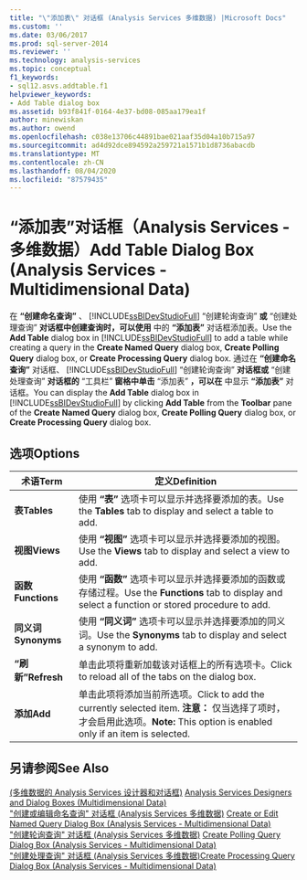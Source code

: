 ```yaml
---
title: "\"添加表\" 对话框 (Analysis Services 多维数据) |Microsoft Docs"
ms.custom: ''
ms.date: 03/06/2017
ms.prod: sql-server-2014
ms.reviewer: ''
ms.technology: analysis-services
ms.topic: conceptual
f1_keywords:
- sql12.asvs.addtable.f1
helpviewer_keywords:
- Add Table dialog box
ms.assetid: b93f841f-0164-4e37-bd08-085aa179ea1f
author: minewiskan
ms.author: owend
ms.openlocfilehash: c038e13706c44891bae021aaf35d04a10b715a97
ms.sourcegitcommit: ad4d92dce894592a259721a1571b1d8736abacdb
ms.translationtype: MT
ms.contentlocale: zh-CN
ms.lasthandoff: 08/04/2020
ms.locfileid: "87579435"
---
```

# <a name="add-table-dialog-box-analysis-services---multidimensional-data"></a><span data-ttu-id="a4b22-102">“添加表”对话框（Analysis Services - 多维数据）</span><span class="sxs-lookup"><span data-stu-id="a4b22-102">Add Table Dialog Box (Analysis Services - Multidimensional Data)</span></span>
  <span data-ttu-id="a4b22-103">在 **“创建命名查询”** 、 [!INCLUDE[ssBIDevStudioFull](../includes/ssbidevstudiofull-md.md)] “创建轮询查询” **或** “创建处理查询” **对话框中创建查询时，可以使用** 中的 **“添加表”** 对话框添加表。</span><span class="sxs-lookup"><span data-stu-id="a4b22-103">Use the **Add Table** dialog box in [!INCLUDE[ssBIDevStudioFull](../includes/ssbidevstudiofull-md.md)] to add a table while creating a query in the **Create Named Query** dialog box, **Create Polling Query** dialog box, or **Create Processing Query** dialog box.</span></span> <span data-ttu-id="a4b22-104">通过在 **“创建命名查询”** 对话框、 [!INCLUDE[ssBIDevStudioFull](../includes/ssbidevstudiofull-md.md)] “创建轮询查询” **对话框或** “创建处理查询” **对话框的** “工具栏” **窗格中单击** “添加表” **，可以在** 中显示 **“添加表”** 对话框。</span><span class="sxs-lookup"><span data-stu-id="a4b22-104">You can display the **Add Table** dialog box in [!INCLUDE[ssBIDevStudioFull](../includes/ssbidevstudiofull-md.md)] by clicking **Add Table** from the **Toolbar** pane of the **Create Named Query** dialog box, **Create Polling Query** dialog box, or **Create Processing Query** dialog box.</span></span>  
  
## <a name="options"></a><span data-ttu-id="a4b22-105">选项</span><span class="sxs-lookup"><span data-stu-id="a4b22-105">Options</span></span>  
  
|<span data-ttu-id="a4b22-106">术语</span><span class="sxs-lookup"><span data-stu-id="a4b22-106">Term</span></span>|<span data-ttu-id="a4b22-107">定义</span><span class="sxs-lookup"><span data-stu-id="a4b22-107">Definition</span></span>|  
|----------|----------------|  
|<span data-ttu-id="a4b22-108">**表**</span><span class="sxs-lookup"><span data-stu-id="a4b22-108">**Tables**</span></span>|<span data-ttu-id="a4b22-109">使用 **“表”** 选项卡可以显示并选择要添加的表。</span><span class="sxs-lookup"><span data-stu-id="a4b22-109">Use the **Tables** tab to display and select a table to add.</span></span>|  
|<span data-ttu-id="a4b22-110">**视图**</span><span class="sxs-lookup"><span data-stu-id="a4b22-110">**Views**</span></span>|<span data-ttu-id="a4b22-111">使用 **“视图”** 选项卡可以显示并选择要添加的视图。</span><span class="sxs-lookup"><span data-stu-id="a4b22-111">Use the **Views** tab to display and select a view to add.</span></span>|  
|<span data-ttu-id="a4b22-112">**函数**</span><span class="sxs-lookup"><span data-stu-id="a4b22-112">**Functions**</span></span>|<span data-ttu-id="a4b22-113">使用 **“函数”** 选项卡可以显示并选择要添加的函数或存储过程。</span><span class="sxs-lookup"><span data-stu-id="a4b22-113">Use the **Functions** tab to display and select a function or stored procedure to add.</span></span>|  
|<span data-ttu-id="a4b22-114">**同义词**</span><span class="sxs-lookup"><span data-stu-id="a4b22-114">**Synonyms**</span></span>|<span data-ttu-id="a4b22-115">使用 **“同义词”** 选项卡可以显示并选择要添加的同义词。</span><span class="sxs-lookup"><span data-stu-id="a4b22-115">Use the **Synonyms** tab to display and select a synonym to add.</span></span>|  
|<span data-ttu-id="a4b22-116">**“刷新”**</span><span class="sxs-lookup"><span data-stu-id="a4b22-116">**Refresh**</span></span>|<span data-ttu-id="a4b22-117">单击此项将重新加载该对话框上的所有选项卡。</span><span class="sxs-lookup"><span data-stu-id="a4b22-117">Click to reload all of the tabs on the dialog box.</span></span>|  
|<span data-ttu-id="a4b22-118">**添加**</span><span class="sxs-lookup"><span data-stu-id="a4b22-118">**Add**</span></span>|<span data-ttu-id="a4b22-119">单击此项将添加当前所选项。</span><span class="sxs-lookup"><span data-stu-id="a4b22-119">Click to add the currently selected item.</span></span> <span data-ttu-id="a4b22-120">**注意：** 仅当选择了项时，才会启用此选项。</span><span class="sxs-lookup"><span data-stu-id="a4b22-120">**Note:**  This option is enabled only if an item is selected.</span></span>|  
  
## <a name="see-also"></a><span data-ttu-id="a4b22-121">另请参阅</span><span class="sxs-lookup"><span data-stu-id="a4b22-121">See Also</span></span>  
 <span data-ttu-id="a4b22-122">[&#40;多维数据的 Analysis Services 设计器和对话框&#41;](analysis-services-designers-and-dialog-boxes-multidimensional-data.md) </span><span class="sxs-lookup"><span data-stu-id="a4b22-122">[Analysis Services Designers and Dialog Boxes &#40;Multidimensional Data&#41;](analysis-services-designers-and-dialog-boxes-multidimensional-data.md) </span></span>  
 <span data-ttu-id="a4b22-123">["创建或编辑命名查询" 对话框 &#40;Analysis Services 多维数据&#41;](create-or-edit-named-query-dialog-box-analysis-services-multidimensional-data.md) </span><span class="sxs-lookup"><span data-stu-id="a4b22-123">[Create or Edit Named Query Dialog Box &#40;Analysis Services - Multidimensional Data&#41;](create-or-edit-named-query-dialog-box-analysis-services-multidimensional-data.md) </span></span>  
 <span data-ttu-id="a4b22-124">["创建轮询查询" 对话框 &#40;Analysis Services 多维数据&#41;](create-polling-query-dialog-box-analysis-services-multidimensional-data.md) </span><span class="sxs-lookup"><span data-stu-id="a4b22-124">[Create Polling Query Dialog Box &#40;Analysis Services - Multidimensional Data&#41;](create-polling-query-dialog-box-analysis-services-multidimensional-data.md) </span></span>  
 [<span data-ttu-id="a4b22-125">"创建处理查询" 对话框 &#40;Analysis Services 多维数据&#41;</span><span class="sxs-lookup"><span data-stu-id="a4b22-125">Create Processing Query Dialog Box &#40;Analysis Services - Multidimensional Data&#41;</span></span>](create-processing-query-dialog-box-analysis-services-multidimensional-data.md)  
  
  
